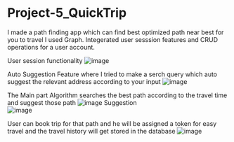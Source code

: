 # Project-5_QuickTrip
I made a path finding app which can find best optimized path near best for you to travel I used Graph. Integerated user sesssion features and CRUD operations for a user account.

User session functionality
![image](https://github.com/ShubhamMishra6862/QuickTrip/assets/101014691/57b8d245-add3-4d5e-840c-75d056e06b8b)

Auto Suggestion Feature
where I tried to make a serch query which auto suggest the relevant address according to your input
![image](https://github.com/ShubhamMishra6862/QuickTrip/assets/101014691/f479167e-0b20-47f4-bb48-44d39c75dfe3)

The Main part 
Algorithm searches the best path according to the travel time 
and suggest those path
![image](https://github.com/ShubhamMishra6862/QuickTrip/assets/101014691/f9d321b8-e0cb-4bce-90a3-c3c8682e9768)
Suggestion<br>
![image](https://github.com/ShubhamMishra6862/QuickTrip/assets/101014691/636da1cc-3ff6-42cb-88c5-b220e58373df)
  
User can book trip for that path and he will be assigned a token for easy travel and the travel history will get stored in the database
![image](https://github.com/ShubhamMishra6862/QuickTrip/assets/101014691/dd73bb21-522f-4eb3-9d9b-750e33485e14)
